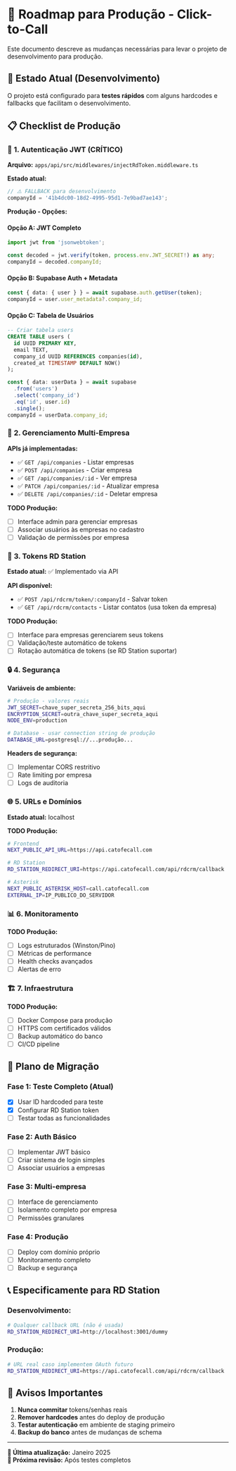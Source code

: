 # 🚀 Roadmap para Produção - Click-to-Call

Este documento descreve as mudanças necessárias para levar o projeto de desenvolvimento para produção.

## 🧪 **Estado Atual (Desenvolvimento)**

O projeto está configurado para **testes rápidos** com alguns hardcodes e fallbacks que facilitam o desenvolvimento.

## 📋 **Checklist de Produção**

### 🔐 **1. Autenticação JWT (CRÍTICO)**

**Arquivo:** `apps/api/src/middlewares/injectRdToken.middleware.ts`

**Estado atual:**
```typescript
// ⚠️ FALLBACK para desenvolvimento
companyId = '41b4dc00-18d2-4995-95d1-7e9bad7ae143';
```

**Produção - Opções:**

#### **Opção A: JWT Completo**
```typescript
import jwt from 'jsonwebtoken';

const decoded = jwt.verify(token, process.env.JWT_SECRET!) as any;
companyId = decoded.companyId;
```

#### **Opção B: Supabase Auth + Metadata**
```typescript
const { data: { user } } = await supabase.auth.getUser(token);
companyId = user.user_metadata?.company_id;
```

#### **Opção C: Tabela de Usuários**
```sql
-- Criar tabela users
CREATE TABLE users (
  id UUID PRIMARY KEY,
  email TEXT,
  company_id UUID REFERENCES companies(id),
  created_at TIMESTAMP DEFAULT NOW()
);
```

```typescript
const { data: userData } = await supabase
  .from('users')
  .select('company_id')
  .eq('id', user.id)
  .single();
companyId = userData.company_id;
```

### 🏢 **2. Gerenciamento Multi-Empresa**

**APIs já implementadas:**
- ✅ `GET /api/companies` - Listar empresas
- ✅ `POST /api/companies` - Criar empresa
- ✅ `GET /api/companies/:id` - Ver empresa
- ✅ `PATCH /api/companies/:id` - Atualizar empresa
- ✅ `DELETE /api/companies/:id` - Deletar empresa

**TODO Produção:**
- [ ] Interface admin para gerenciar empresas
- [ ] Associar usuários às empresas no cadastro
- [ ] Validação de permissões por empresa

### 🔑 **3. Tokens RD Station**

**Estado atual:** ✅ Implementado via API

**API disponível:**
- ✅ `POST /api/rdcrm/token/:companyId` - Salvar token
- ✅ `GET /api/rdcrm/contacts` - Listar contatos (usa token da empresa)

**TODO Produção:**
- [ ] Interface para empresas gerenciarem seus tokens
- [ ] Validação/teste automático de tokens
- [ ] Rotação automática de tokens (se RD Station suportar)

### 🔒 **4. Segurança**

**Variáveis de ambiente:**
```bash
# Produção - valores reais
JWT_SECRET=chave_super_secreta_256_bits_aqui
ENCRYPTION_SECRET=outra_chave_super_secreta_aqui
NODE_ENV=production

# Database - usar connection string de produção
DATABASE_URL=postgresql://...produção...
```

**Headers de segurança:**
- [ ] Implementar CORS restritivo
- [ ] Rate limiting por empresa
- [ ] Logs de auditoria

### 🌐 **5. URLs e Domínios**

**Estado atual:** localhost

**TODO Produção:**
```bash
# Frontend
NEXT_PUBLIC_API_URL=https://api.catofecall.com

# RD Station
RD_STATION_REDIRECT_URI=https://api.catofecall.com/api/rdcrm/callback

# Asterisk
NEXT_PUBLIC_ASTERISK_HOST=call.catofecall.com
EXTERNAL_IP=IP_PUBLICO_DO_SERVIDOR
```

### 📊 **6. Monitoramento**

**TODO Produção:**
- [ ] Logs estruturados (Winston/Pino)
- [ ] Métricas de performance
- [ ] Health checks avançados
- [ ] Alertas de erro

### 🏗️ **7. Infraestrutura**

**TODO Produção:**
- [ ] Docker Compose para produção
- [ ] HTTPS com certificados válidos
- [ ] Backup automático do banco
- [ ] CI/CD pipeline

## 🎯 **Plano de Migração**

### **Fase 1: Teste Completo (Atual)**
- [x] Usar ID hardcoded para teste
- [x] Configurar RD Station token
- [ ] Testar todas as funcionalidades

### **Fase 2: Auth Básico**
- [ ] Implementar JWT básico
- [ ] Criar sistema de login simples
- [ ] Associar usuários a empresas

### **Fase 3: Multi-empresa**
- [ ] Interface de gerenciamento
- [ ] Isolamento completo por empresa
- [ ] Permissões granulares

### **Fase 4: Produção**
- [ ] Deploy com domínio próprio
- [ ] Monitoramento completo
- [ ] Backup e segurança

## 📞 **Especificamente para RD Station**

### **Desenvolvimento:**
```bash
# Qualquer callback URL (não é usada)
RD_STATION_REDIRECT_URI=http://localhost:3001/dummy
```

### **Produção:**
```bash
# URL real caso implementem OAuth futuro
RD_STATION_REDIRECT_URI=https://api.catofecall.com/api/rdcrm/callback
```

## 🚨 **Avisos Importantes**

1. **Nunca commitar** tokens/senhas reais
2. **Remover hardcodes** antes do deploy de produção
3. **Testar autenticação** em ambiente de staging primeiro
4. **Backup do banco** antes de mudanças de schema

---

**📝 Última atualização:** Janeiro 2025  
**🎯 Próxima revisão:** Após testes completos 